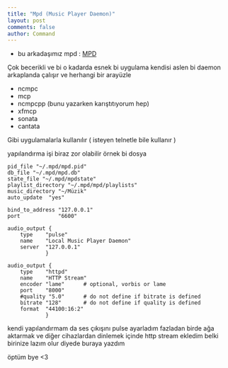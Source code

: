 ```yaml
---
title: "Mpd (Music Player Daemon)"
layout: post
comments: false
author: Command
---
```


* bu arkadaşımız mpd : [MPD](http://www.musicpd.org)

Çok becerikli ve bi o kadarda esnek bi uygulama kendisi aslen bi daemon
arkaplanda çalışır ve herhangi bir arayüzle

* ncmpc
* mcp
* ncmpcpp (bunu yazarken karıştıtıyorum hep)
* xfmcp
* sonata
* cantata 

Gibi uygulamalarla kullanılır ( isteyen telnetle bile kullanır )

yapılandırma işi biraz zor olabilir örnek bi dosya 

```
pid_file "~/.mpd/mpd.pid"
db_file "~/.mpd/mpd.db"
state_file "~/.mpd/mpdstate"
playlist_directory "~/.mpd/mpd/playlists"
music_directory	"~/Müzik"
auto_update  "yes"

bind_to_address	"127.0.0.1"
port			"6600"

audio_output {
	type	"pulse"
	name	"Local Music Player Daemon"
	server	"127.0.0.1"
			}
	
audio_output {
	type	"httpd"    
	name	"HTTP Stream"
	encoder	"lame"		# optional, vorbis or lame
	port	"8000"
	#quality "5.0"		# do not define if bitrate is defined
	bitrate	"128"		# do not define if quality is defined
	format	"44100:16:2"
			}													
```

kendi yapılandırmam da ses çıkışını pulse ayarladım fazladan birde ağa aktarmak ve diğer cihazlardan dinlemek içinde http stream ekledim
belki birinize lazım olur diyede buraya yazdım 

öptüm bye <3

